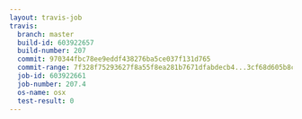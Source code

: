 ```yaml
---
layout: travis-job
travis:
  branch: master
  build-id: 603922657
  build-number: 207
  commit: 970344fbc78ee9eddf438276ba5ce037f131d765
  commit-range: 7f328f75293627f8a55f8ea281b7671dfabdecb4...3cf68d605b8ca6c10f60fc83a4f164024c6643c4
  job-id: 603922661
  job-number: 207.4
  os-name: osx
  test-result: 0
---
```

